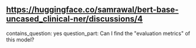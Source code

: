 ## https://huggingface.co/samrawal/bert-base-uncased_clinical-ner/discussions/4

contains_question: yes
question_part: Can I find the "evaluation metrics" of this model?